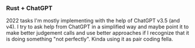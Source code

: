 ### Rust + ChatGPT

2022 tasks I'm mostly implementing with the help of ChatGPT v3.5 (and v4). 
I try to ask help from ChatGPT in a simplified way and maybe point it to make better judgement calls and use better approaches if I recognize that it is doing something "not perfectly".
Kinda using it as pair coding fella.

